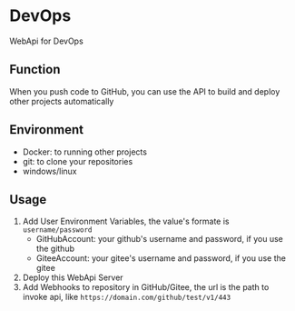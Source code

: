 # DevOps

WebApi for DevOps

## Function

When you push code to GitHub, you can use the API to build and deploy other projects automatically

## Environment

- Docker: to running other projects
- git: to clone your repositories
- windows/linux

## Usage

1. Add User Environment Variables, the value's formate is `username/password`
   - GitHubAccount: your github's username and password, if you use the github
   - GiteeAccount: your gitee's username and password, if you use the gitee
1. Deploy this WebApi Server
1. Add Webhooks to repository in GitHub/Gitee, the url is the path to invoke api, like `https://domain.com/github/test/v1/443`
